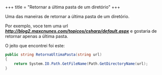 +++
title = "Retornar a última pasta de um diretório"
+++

Uma das maneiras de retornar a última pasta de um diretório.

Por exemplo, voce tem uma url _**http://blog2.maxcnunes.com/topicos/csharp/default.aspx**_ e gostaria de retornar apenas a última pasta.

O jeito que encontrei foi este:

```cs
public string RetornaUltimaPasta(string url)
{
    return System.IO.Path.GetFileName(Path.GetDirectoryName(url);
}
```

